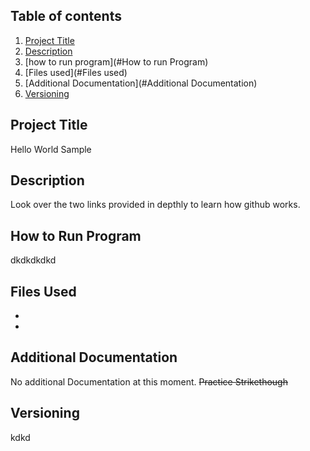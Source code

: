 ## ****Table of contents****
1. [Project Title](#Project-title)
2. [Description](#Description)
3. [how to run program](#How to run Program)
4. [Files used](#Files used)
5. [Additional Documentation](#Additional Documentation)
6. [Versioning](#versioning)
## Project Title
Hello World Sample
## Description
Look over the two links provided in depthly to learn how github works.
## How to Run Program
dkdkdkdkd
## Files Used
-
-
## Additional Documentation
No additional Documentation at this moment.  ~~Practice Strikethough~~
## Versioning
kdkd
